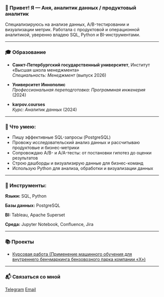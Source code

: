 ### 👋 Привет! Я — Аня, аналитик данных / продуктовый аналитик

Специализируюсь на анализе данных, A/B-тестировании и визуализации метрик. Работала с продуктовой и операционной аналитикой, уверенно владею SQL, Python и BI-инструментами.

---

### 🎓 Образование

- **Санкт-Петербургский государственный университет**, Институт «Высшая школа менеджмента»  
  _Специальность: Менеджмент_ (выпуск 2026)

- **Университет Иннополис**  
  _Профессиональная переподготовка: Программная инженерия_ (2024)

- **karpov.courses**  
  _Курс: Аналитик данных_ (2024)
  
---

### 📌 Что умею:

* Пишу эффективные SQL-запросы (PostgreSQL)
* Провожу исследовательский анализ данных и рассчитываю продуктовые и бизнес-метрики
* Сопровождаю A/B- и A/A-тесты: от постановки гипотез до оценки результатов
* Строю дашборды и визуализирую данные для бизнес-команд
* Использую Python для анализа, обработки и визуализации данных

---

### 🧰 Инструменты:

**Языки:** SQL, Python

**Базы данных:** PostgreSQL

**BI:** Tableau, Apache Superset

**Среда:** Jupyter Notebook, Confluence, Jira

---

### 📚 Проекты

- [Курсовая работа (Применение машинного обучения для внутреннего бенчмаркинга бензовозного парка компании «Х»)](https://github.com/anna-stopochka/portfolio)

---

### 📬 Связаться со мной

[Telegram](https://t.me/annstpsk)
[Email](mailto:annastopskaa@gmail.com)
